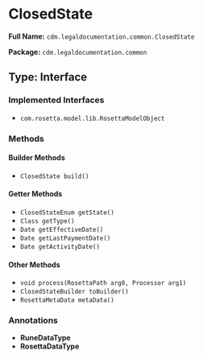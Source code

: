 # ClosedState

**Full Name:** `cdm.legaldocumentation.common.ClosedState`

**Package:** `cdm.legaldocumentation.common`

## Type: Interface

### Implemented Interfaces

- `com.rosetta.model.lib.RosettaModelObject`

### Methods

#### Builder Methods

- `ClosedState build()`

#### Getter Methods

- `ClosedStateEnum getState()`
- `Class getType()`
- `Date getEffectiveDate()`
- `Date getLastPaymentDate()`
- `Date getActivityDate()`

#### Other Methods

- `void process(RosettaPath arg0, Processor arg1)`
- `ClosedStateBuilder toBuilder()`
- `RosettaMetaData metaData()`

### Annotations

- **RuneDataType**
- **RosettaDataType**

